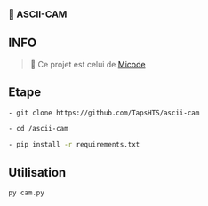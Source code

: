 ### 🎥 ASCII-CAM

## INFO

> 📍 Ce projet est celui de [Micode](https://youtu.be/DBnStqiLB-Q)

## Etape

```sh
- git clone https://github.com/TapsHTS/ascii-cam

- cd /ascii-cam

- pip install -r requirements.txt
```

## Utilisation

```sh
py cam.py
```

